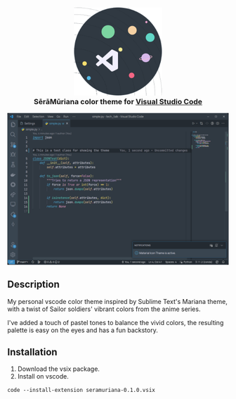 <h3 align="center">
	<img src="logo.png" width="200" alt="Logo"/><br/>
	SērāMūriana color theme for <a href="https://code.visualstudio.com/">Visual Studio Code</a>
</h3>

![preview](preview.png)

## Description

My personal vscode color theme inspired by Sublime Text's Mariana theme, with a twist of Sailor soldiers' vibrant colors from the anime series.

I've added a touch of pastel tones to balance the vivid colors, the resulting palette is easy on the eyes and has a fun backstory.

## Installation

1. Download the vsix package.
2. Install on vscode.

```
code --install-extension seramuriana-0.1.0.vsix
```
